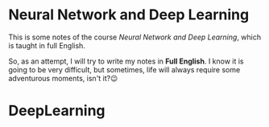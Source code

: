 # Neural Network and Deep Learning
This is some notes of the course *Neural Network and Deep Learning*, which is taught in full English.

So, as an attempt, I will try to write my notes in **Full English**. I know it is going to be very difficult, but sometimes, life will always require some adventurous moments, isn't it?😉

# DeepLearning
